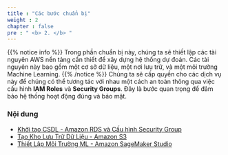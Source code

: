 ```yaml
---
title : "Các bước chuẩn bị"
weight : 2 
chapter : false
pre : " <b> 2. </b> "
---
```

{{% notice info %}}
Trong phần chuẩn bị này, chúng ta sẽ thiết lập các tài nguyên AWS nền tảng cần thiết để xây dựng hệ thống dự đoán. Các tài nguyên này bao gồm một cơ sở dữ liệu, một nơi lưu trữ, và một môi trường Machine Learning.
{{% /notice %}}
Chúng ta sẽ cấp quyền cho các dịch vụ này để chúng có thể tương tác với nhau một cách an toàn thông qua việc cấu hình **IAM Roles** và **Security Groups**. Đây là bước quan trọng để đảm bảo hệ thống hoạt động đúng và bảo mật.
### Nội dung
  - [Khởi tạo CSDL - Amazon RDS  và Cấu hình Security Group](2.1-createrdssg/)
  - [Tạo Kho Lưu Trữ Dữ Liệu - Amazon S3](2.2-amazons3/)
  - [Thiết Lập Môi Trường ML - Amazon SageMaker Studio](2.3-amazonsagemaker/)
  
  
  
